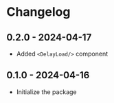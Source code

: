 # Changelog

## 0.2.0 - 2024-04-17

- Added `<DelayLoad/>` component

## 0.1.0 - 2024-04-16

- Initialize the package
